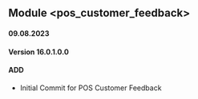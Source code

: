 ## Module <pos_customer_feedback>

#### 09.08.2023
#### Version 16.0.1.0.0
#### ADD

 - Initial Commit for POS Customer Feedback
